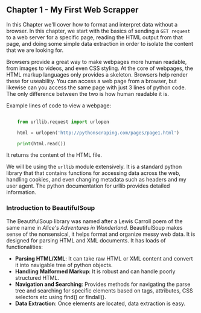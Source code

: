 ## Chapter 1 - My First Web Scrapper

In this Chapter we'll cover how to format and interpret data without a browser. In this chapter, we start with the basics of sending a ```GET request``` to a web server for a specific page, reading the HTML output from that page, and doing some simple data extraction in order to isolate the content that we are looking for.

Browsers provide a great way to make webpages more human readable, from images to videos, and even CSS styling. At the core of webpages, the HTML markup languages only provides a skeleton. Browsers help render these for useability. You can access a web page from a browser, but likewise can you access the same page with just 3 lines of python code. The only difference between the two is how human readable it is.

Example lines of code to view a webpage:
```python

    from urllib.request import urlopen

    html = urlopen('http://pythonscraping.com/pages/page1.html')

    print(html.read())
```

It returns the content of the HTML file. 

We will be using the ```urllib``` module extensively. It is a standard python library that that contains functions for accessing data across the web, handling cookies, and even changing metadata such as headers and my user agent. The python documentation for urllib provides detailed information.



###  Introduction to BeautifulSoup

The BeautifulSoup library was named after a Lewis Carroll poem of the same name in *Alice's Adventures in Wonderland*. BeautifulSoup makes sense of the nonsensical, it helps format and organize messy web data. It is designed for parsing HTML and XML documents. It has loads of functionalities:
- **Parsing HTML/XML**: It can take raw HTML or XML content and convert it into navigable tree of python objects.
- **Handling Malformed Markup**: It is robust and can handle poorly structured HTML. 
- **Navigation and Searching**: Provides methods for navigating the parse tree and searching for specific elements based on tags, attributes, CSS selectors etc using find() or findall(). 
- **Data Extraction**: Once elements are located, data extraction is easy. 

